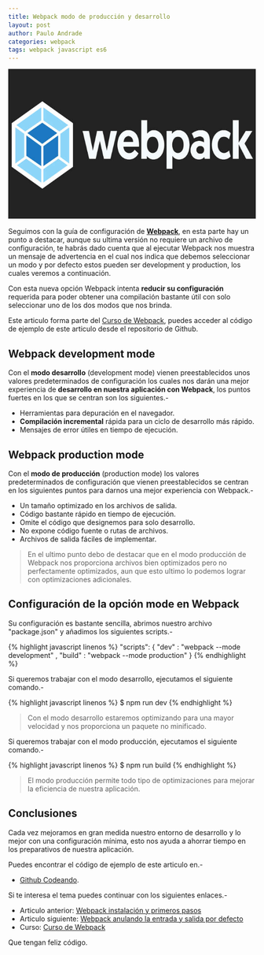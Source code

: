```yaml
---
title: Webpack modo de producción y desarrollo
layout: post
author: Paulo Andrade
categories: webpack
tags: webpack javascript es6
---
```


![Webpack javascript](/img/webpack.jpg)

Seguimos con la guía de configuración de **[Webpack](/articulos/webpack-instalacion-y-primeros-pasos.html)**, en esta parte hay un punto a destacar, aunque su ultima versión no requiere un archivo de configuración, te habrás dado cuenta que al ejecutar Webpack nos muestra un mensaje de advertencia en el cual nos indica que debemos seleccionar un modo y por defecto estos pueden ser development y production, los cuales veremos a continuación.

Con esta nueva opción Webpack intenta **reducir su configuración** requerida para poder obtener una compilación bastante útil con solo seleccionar uno de los dos modos que nos brinda.

<div class="redes-background">
Este articulo forma parte del <a href="https://github.com/Codeandomx/webpack-for-react" target="_blank">Curso de Webpack</a>, puedes acceder al código de ejemplo de este articulo desde el repositorio de Github.
</div>

## Webpack development mode

Con el **modo desarrollo** (development mode) vienen preestablecidos unos valores predeterminados de configuración los cuales nos darán una mejor experiencia de **desarrollo en nuestra aplicación con Webpack**, los puntos fuertes en los que se centran son los siguientes.-

* Herramientas para depuración en el navegador.
* **Compilación incremental** rápida para un ciclo de desarrollo más rápido.
* Mensajes de error útiles en tiempo de ejecución.

## Webpack production mode

Con el **modo de producción** (production mode) los valores predeterminados de configuración que vienen preestablecidos se centran en los siguientes puntos para darnos una mejor experiencia con Webpack.-

* Un tamaño optimizado en los archivos de salida.
* Código bastante rápido en tiempo de ejecución.
* Omite el código que designemos para solo desarrollo.
* No expone código fuente o rutas de archivos.
* Archivos de salida fáciles de implementar.

> En el ultimo punto debo de destacar que en el modo producción de Webpack nos proporciona archivos bien optimizados pero no perfectamente optimizados, aun que esto ultimo lo podemos lograr con optimizaciones adicionales.

## Configuración de la opción mode en Webpack

Su configuración es bastante sencilla, abrimos nuestro archivo "package.json" y añadimos los siguientes scripts.-

{% highlight javascript linenos %}
"scripts": {
    "dev" : "webpack --mode development" , 
    "build" : "webpack --mode production" 
  }
{% endhighlight %}

Si queremos trabajar con el modo desarrollo, ejecutamos el siguiente comando.-

{% highlight javascript linenos %}
$ npm run dev
{% endhighlight %}

> Con el modo desarrollo estaremos optimizando para una mayor velocidad y nos proporciona un paquete no minificado.

Si queremos trabajar con el modo producción, ejecutamos el siguiente comando.-

{% highlight javascript linenos %}
$ npm run build
{% endhighlight %}

> El modo producción permite todo tipo de optimizaciones para mejorar la eficiencia de nuestra aplicación.

## Conclusiones

Cada vez mejoramos en gran medida nuestro entorno de desarrollo y lo mejor con una configuración mínima, esto nos ayuda a ahorrar tiempo en los preparativos de nuestra aplicación.

Puedes encontrar el código de ejemplo de este articulo en.-

* [Github Codeando](https://github.com/Codeandomx/webpack-for-react).

Si te interesa el tema puedes continuar con los siguientes enlaces.-

* Articulo anterior: [Webpack instalación y primeros pasos](/articulos/webpack-instalacion-y-primeros-pasos.html)
* Articulo siguiente: [Webpack anulando la entrada y salida por defecto](/articulos/webpack-modo-de-produccion-y-desarrollo.html)
* Curso: [Curso de Webpack](https://github.com/Codeandomx/webpack-for-react)

Que tengan feliz código.